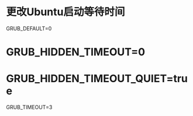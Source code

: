 # 更改Ubuntu启动等待时间


GRUB_DEFAULT=0
# GRUB_HIDDEN_TIMEOUT=0
# GRUB_HIDDEN_TIMEOUT_QUIET=true
GRUB_TIMEOUT=3